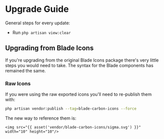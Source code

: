 # Upgrade Guide

General steps for every update:

- Run `php artisan view:clear`

## Upgrading from Blade Icons

If you're upgrading from the original Blade Icons package there's very little steps you would need to take. The syntax for the Blade components has remained the same.

### Raw Icons

If you were using the raw exported icons you'll need to re-publish them with:

```bash
php artisan vendor:publish --tag=blade-carbon-icons --force
```

The new way to reference them is:

```blade
<img src="{{ asset('vendor/blade-carbon-icons/sigma.svg') }}" width="10" height="10"/>
```
